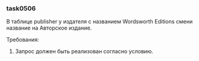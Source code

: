 
### task0506

В таблице publisher у издателя с названием Wordsworth Editions смени название на Авторское издание.


Требования:
1.	Запрос должен быть реализован согласно условию.


